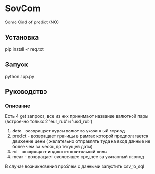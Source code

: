 # SovCom
Some Cind of predict (NO)


## Установка
pip install -r req.txt

## Запуск
python app.py

## Руководство
### Описание
Есть 4 get запроса, все из них принимают название валютной пары (встроенно только 2 'eur_rub' и 'usd_rub') 
1. data - возвращает курсы валют за указанный период
2. predict - возвращает границы в рамках которой предполагается движение цены ( желательно отправлять туда на вход данные не более чем за месяц до текущей даты)
3. rsi - возвращает индекс относительной силы
4. mean - возвращает скользящее среднее за указанный период

В случае возникновения проблем с данными запустить csv_to_sql
